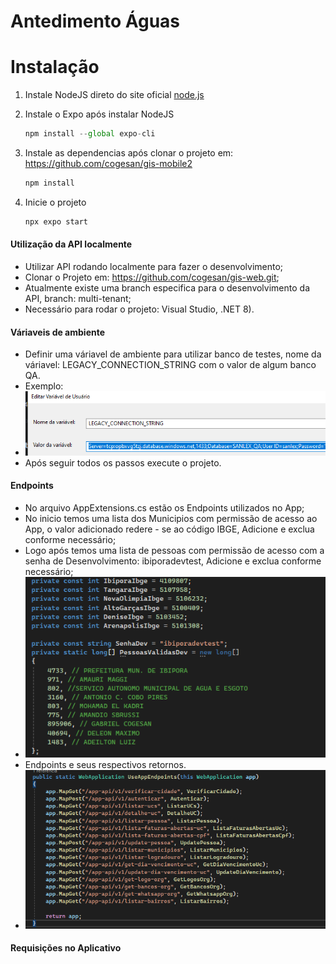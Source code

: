 # Antedimento Águas

# Instalação

1. Instale NodeJS direto do site oficial [node.js](https://nodejs.org/en/)
2. Instale o Expo após instalar NodeJS

   ```jsx
   npm install --global expo-cli
   ```
3. Instale as dependencias após clonar o projeto em: https://github.com/cogesan/gis-mobile2

   ```jsx
   npm install
   ```
4. Inicie o projeto

   ```jsx
   npx expo start
   ```

#### Utilização da API localmente

* Utilizar API rodando localmente para fazer o desenvolvimento;
* Clonar o Projeto em: https://github.com/cogesan/gis-web.git;
* Atualmente existe uma branch especifica para o desenvolvimento da API, branch: multi-tenant;
* Necessário para rodar o projeto: Visual Studio, .NET 8).

#### Váriaveis de ambiente

* Definir uma váriavel de ambiente para utilizar banco de testes, nome da váriavel: LEGACY_CONNECTION_STRING com o valor de algum banco QA.
* Exemplo:
* ![1730115006440](image/README/1730115006440.png)
* Após seguir todos os passos execute o projeto.

#### Endpoints

* No arquivo AppExtensions.cs estão os Endpoints utilizados no App;
* No inicio temos uma lista dos Municipios com permissão de acesso ao App, o valor adicionado redere - se ao código IBGE, Adicione e exclua conforme necessário;
* Logo após temos uma lista de pessoas com permissão de acesso com a senha de Desenvolvimento: ibiporadevtest, Adicione e exclua conforme necessário;
* ![1730116510070](image/README/1730116510070.png)
* Endpoints e seus respectivos retornos.
* ![1730119235756](image/README/1730119235756.png)

#### Requisições no Aplicativo
